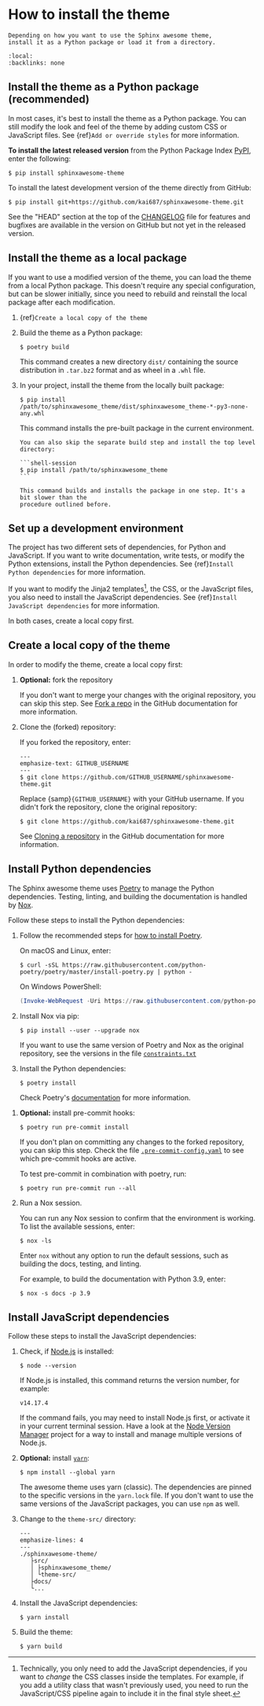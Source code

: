 # How to install the theme

```{rst-class} lead
Depending on how you want to use the Sphinx awesome theme,
install it as a Python package or load it from a directory.
```

```{contents} On this page
:local:
:backlinks: none
```

## Install the theme as a Python package (recommended)

In most cases, it's best to install the theme as a Python package.
You can still modify the look and feel of the theme by adding
custom CSS or JavaScript files.
See {ref}`Add or override styles` for more information.

**To install the latest released version** from the Python Package Index
[PyPI](https://pypi.org/project/sphinxawesome-theme/), enter the following:

```shell-session
$ pip install sphinxawesome-theme
```

To install the latest development version of the theme directly from GitHub:

```shell-session
$ pip install git+https://github.com/kai687/sphinxawesome-theme.git
```

<!-- vale 18F.UnexpandedAcronyms = NO -->

See the "HEAD" section at the top of the
[CHANGELOG](https://github.com/kai687/sphinxawesome-theme/blob/master/CHANGELOG.rst)
file for features and bugfixes are available in the version on GitHub but not yet in
the released version.

<!-- vale 18F.UnexpandedAcronyms = YES -->

## Install the theme as a local package

If you want to use a modified version of the theme, you can load the theme from a local
Python package. This doesn't require any special configuration, but can be slower
initially, since you need to rebuild and reinstall the local package after each
modification.

1. {ref}`Create a local copy of the theme`
1. Build the theme as a Python package:

   ```shell-session
   $ poetry build
   ```

   This command creates a new directory `dist/` containing the source distribution in
   `.tar.bz2` format and as wheel in a `.whl` file.

1. In your project, install the theme from the locally built package:

   ```shell-session
   $ pip install /path/to/sphinxawesome_theme/dist/sphinxawesome_theme-*-py3-none-any.whl
   ```

   This command installs the pre-built package in the current environment.

   ````{tip}
   You can also skip the separate build step and install the top level directory:

   ```shell-session
   $ pip install /path/to/sphinxawesome_theme
   ```

   This command builds and installs the package in one step. It's a bit slower than the
   procedure outlined before.
   ````

## Set up a development environment

The project has two different sets of dependencies, for Python and JavaScript. If you
want to write documentation, write tests, or modify the Python extensions, install the
Python dependencies. See {ref}`Install Python dependencies` for more information.

If you want to modify the Jinja2 templates[^1], the CSS, or the JavaScript files, you
also need to install the JavaScript dependencies. See
{ref}`Install JavaScript dependencies` for more information.

<!-- vale Google.Colons = NO -->
<!-- vale 18F.SentenceLength = NO -->
<!-- vale 18F.Reading = NO -->

[^1]: Technically, you only need to add the JavaScript dependencies, if you want to _change_ the CSS classes inside the templates. For example, if you add a utility class that wasn't previously used, you need to run the JavaScript/CSS pipeline again to include it in the final style sheet.

<!-- vale Google.Colons = YES -->
<!-- vale 18F.SentenceLength = YES -->
<!-- vale 18F.Reading = YES -->

In both cases, create a local copy first.

## Create a local copy of the theme

In order to modify the theme, create a local copy first:

1. **Optional:** fork the repository

   <!-- vale Awesome.SpellCheck = NO -->

   If you don't want to merge your changes with the original repository, you can skip
   this step. See [Fork a
   repo](https://docs.github.com/en/get-started/quickstart/fork-a-repo) in the GitHub
   documentation for more information.
   <!-- vale Awesome.SpellCheck = YES -->

1. Clone the (forked) repository:

   If you forked the repository, enter:

   ```{code-block} shell-session
   ---
   emphasize-text: GITHUB_USERNAME
   ---
   $ git clone https://github.com/GITHUB_USERNAME/sphinxawesome-theme.git
   ```

   Replace {samp}`{GITHUB_USERNAME}` with your GitHub username. If you didn't fork
   the repository, clone the original repository:

   ```shell-session
   $ git clone https://github.com/kai687/sphinxawesome-theme.git
   ```

   See [Cloning a
   repository](https://docs.github.com/en/github/creating-cloning-and-archiving-repositories/cloning-a-repository-from-github/cloning-a-repository)
   in the GitHub documentation for more information.

## Install Python dependencies

The Sphinx awesome theme uses [Poetry](https://python-poetry.org/) to manage the Python
dependencies. Testing, linting, and building the documentation is handled by
[Nox](https://nox.thea.codes/en/stable/).

Follow these steps to install the Python dependencies:

1. Follow the recommended steps for [how to install Poetry](https://python-poetry.org/docs/#installation).

   On macOS and Linux, enter:

   ```shell-session
   $ curl -sSL https://raw.githubusercontent.com/python-poetry/poetry/master/install-poetry.py | python -
   ```

   On Windows PowerShell:

   ```Powershell
   (Invoke-WebRequest -Uri https://raw.githubusercontent.com/python-poetry/poetry/master/install-poetry.py -UseBasicParsing).Content | python -
   ```

1. Install Nox via pip:

   ```shell-session
   $ pip install --user --upgrade nox
   ```

   If you want to use the same version of Poetry and Nox as the original repository, see
   the versions in the file
   [`constraints.txt`](https://github.com/kai687/sphinxawesome-theme/blob/master/.github/workflows/constraints.txt)

1. Install the Python dependencies:

   ```shell-session
   $ poetry install
   ```

   Check Poetry's [documentation](https://python-poetry.org/docs/basic-usage/) for more information.

<!-- vale 18F.Clarity = NO -->

1. **Optional:** install pre-commit hooks:

   ```shell-session
   $ poetry run pre-commit install
   ```

   If you don't plan on committing any changes to the forked repository, you can skip
   this step. Check the file
   [`.pre-commit-config.yaml`](https://github.com/kai687/sphinxawesome-theme/blob/master/.pre-commit-config.yaml)
   to see which pre-commit hooks are active.

   To test pre-commit in combination with poetry, run:

   ```shell-session
   $ poetry run pre-commit run --all
   ```

   <!-- vale 18F.Clarity = YES -->

1. Run a Nox session.

   You can run any Nox session to confirm that the environment is working.
   To list the available sessions, enter:

   ```shell-session
   $ nox -ls
   ```

   Enter `nox` without any option to run the default sessions,
   such as building the docs, testing, and linting.

   For example, to build the documentation with Python 3.9, enter:

   ```shell-session
   $ nox -s docs -p 3.9
   ```

## Install JavaScript dependencies

Follow these steps to install the JavaScript dependencies:

1. Check, if [Node.js](https://nodejs.org/en/) is installed:

   ```shell-session
   $ node --version
   ```

   If Node.js is installed, this command returns the version number,
   for example:

   ```shell-session
   v14.17.4
   ```

   If the command fails, you may need to install Node.js first,
   or activate it in your current terminal session.
   Have a look at the [Node Version Manager](https://github.com/nvm-sh/nvm)
   project for a way to install and manage multiple versions of Node.js.

1. **Optional:** install [`yarn`](https://classic.yarnpkg.com/lang/en/):

   ```shell-session
   $ npm install --global yarn
   ```

   The awesome theme uses yarn (classic). The dependencies are pinned to the specific
   versions in the `yarn.lock` file. If you don't want to use the same versions of the
   JavaScript packages, you can use `npm` as well.

1. Change to the `theme-src/` directory:

   ```{code-block} shell
   ---
   emphasize-lines: 4
   ---
   ./sphinxawesome-theme/
      ├src/
      │ ├sphinxawesome_theme/
      │ └theme-src/
      ├docs/
      └...
   ```

1. Install the JavaScript dependencies:

   ```shell-session
   $ yarn install
   ```

1. Build the theme:

   ```shell-session
   $ yarn build
   ```
